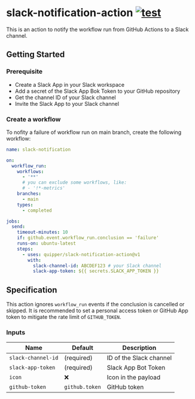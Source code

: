 # slack-notification-action [![test](https://github.com/quipper/slack-notification-action/actions/workflows/test.yaml/badge.svg)](https://github.com/quipper/slack-notification-action/actions/workflows/test.yaml)

This is an action to notify the workflow run from GitHub Actions to a Slack channel.

## Getting Started

### Prerequisite

- Create a Slack App in your Slack workspace
- Add a secret of the Slack App Bok Token to your GitHub repository
- Get the channel ID of your Slack channel
- Invite the Slack App to your Slack channel

### Create a workflow

To nofity a failure of workflow run on main branch, create the following workflow:

```yaml
name: slack-notification

on:
  workflow_run:
    workflows:
      - '**'
      # you can exclude some workflows, like:
      # - '!*-metrics'
    branches:
      - main
    types:
      - completed

jobs:
  send:
    timeout-minutes: 10
    if: github.event.workflow_run.conclusion == 'failure'
    runs-on: ubuntu-latest
    steps:
      - uses: quipper/slack-notification-action@v1
        with:
          slack-channel-id: ABCDEF123 # your Slack channel
          slack-app-token: ${{ secrets.SLACK_APP_TOKEN }}
```


## Specification

This action ignores `workflow_run` events if the conclusion is cancelled or skipped.
It is recommended to set a personal access token or GitHub App token to mitigate the rate limit of `GITHUB_TOKEN`.

### Inputs

| Name | Default | Description
|------|----------|------------
| `slack-channel-id` | (required) | ID of the Slack channel
| `slack-app-token` | (required) | Slack App Bot Token
| `icon` | :x: | Icon in the payload
| `github-token` | `github.token` | GitHub token
